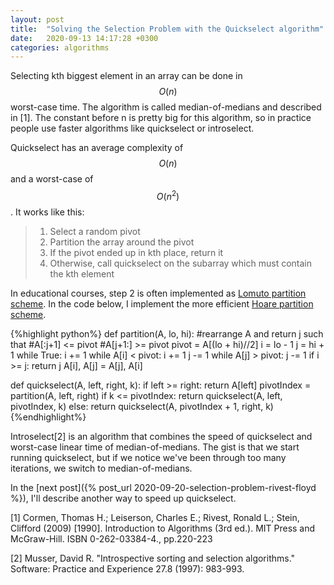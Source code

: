 ```yaml
---
layout: post
title:  "Solving the Selection Problem with the Quickselect algorithm"
date:   2020-09-13 14:17:28 +0300
categories: algorithms
---
```

<!-- Mathjax Support -->
<script type="text/javascript" async
  src="https://cdn.mathjax.org/mathjax/latest/MathJax.js?config=TeX-MML-AM_CHTML">
</script>

Selecting kth biggest element in an array can be done in $$O(n)$$ worst-case time. The algorithm is called median-of-medians and described in [1]. The constant before n is pretty big for this algorithm, so in practice people use faster algorithms like quickselect or introselect.

Quickselect has an average complexity of $$O(n)$$ and a worst-case of $$O(n^2)$$.
It works like this:
>1. Select a random pivot
>2. Partition the array around the pivot
>3. If the pivot ended up in kth place, return it
>4. Otherwise, call quickselect on the subarray which must contain the kth element

In educational courses, step 2 is often implemented as [Lomuto partition scheme](https://en.wikipedia.org/wiki/Quicksort#Lomuto_partition_scheme). In the code below, I implement the more efficient [Hoare partition scheme](https://en.wikipedia.org/wiki/Quicksort#Hoare_partition_scheme).

{%highlight python%}
def partition(A, lo, hi):
    #rearrange A and return j such that
    #A[:j+1] <= pivot
    #A[j+1:] >= pivot
    pivot = A[(lo + hi)//2]
    i = lo - 1
    j = hi + 1
    while True:
        i += 1
        while A[i] < pivot:
            i += 1
        j -= 1
        while A[j] > pivot:
            j -= 1
        if i >= j:
            return j
        A[i], A[j] = A[j], A[i]
        
def quickselect(A, left, right, k):
    if left >= right:
        return A[left]
    pivotIndex = partition(A, left, right)
    if k <= pivotIndex:
        return quickselect(A, left, pivotIndex, k)
    else:
        return quickselect(A, pivotIndex + 1, right, k) 
{%endhighlight%}

Introselect[2] is an algorithm that combines the speed of quickselect and worst-case linear time of median-of-medians. The gist is that we start running quickselect, but if we notice we've been through too many iterations, we switch to median-of-medians.

In the [next post]({% post_url 2020-09-20-selection-problem-rivest-floyd %}), I'll describe another way to speed up quickselect.

[1] Cormen, Thomas H.; Leiserson, Charles E.; Rivest, Ronald L.; Stein, Clifford (2009) [1990]. Introduction to Algorithms (3rd ed.). MIT Press and McGraw-Hill. ISBN 0-262-03384-4., pp.220-223

[2] Musser, David R. "Introspective sorting and selection algorithms." Software: Practice and Experience 27.8 (1997): 983-993.
